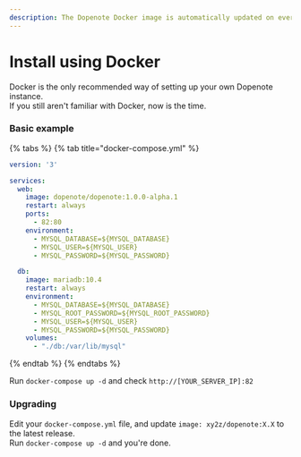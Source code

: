 ```yaml
---
description: The Dopenote Docker image is automatically updated on every release.
---
```


# Install using Docker

Docker is the only recommended way of setting up your own Dopenote instance.  
If you still aren't familiar with Docker, now is the time.

### Basic example

{% tabs %}
{% tab title="docker-compose.yml" %}
```yaml
version: '3'

services:
  web:
    image: dopenote/dopenote:1.0.0-alpha.1
    restart: always
    ports:
      - 82:80
    environment:
      - MYSQL_DATABASE=${MYSQL_DATABASE}
      - MYSQL_USER=${MYSQL_USER}
      - MYSQL_PASSWORD=${MYSQL_PASSWORD}

  db:
    image: mariadb:10.4
    restart: always
    environment:
      - MYSQL_DATABASE=${MYSQL_DATABASE}
      - MYSQL_ROOT_PASSWORD=${MYSQL_ROOT_PASSWORD}
      - MYSQL_USER=${MYSQL_USER}
      - MYSQL_PASSWORD=${MYSQL_PASSWORD}
    volumes:
      - "./db:/var/lib/mysql"
```
{% endtab %}
{% endtabs %}

Run `docker-compose up -d` and check `http://[YOUR_SERVER_IP]:82`

### Upgrading

Edit your `docker-compose.yml` file, and update `image: xy2z/dopenote:X.X` to the latest release.  
Run `docker-compose up -d` and you're done.

